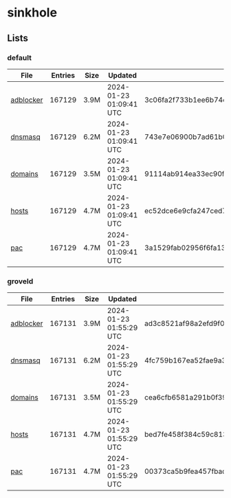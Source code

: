 # sinkhole

## Lists

### default

|File|Entries|Size|Updated|Hash|
|-|-|-|-|-|
|[adblocker](https://raw.githubusercontent.com/groveld/sinkhole/lists/default/adblocker.txt)|167129|3.9M|2024-01-23 01:09:41 UTC|3c06fa2f733b1ee6b74c8a2dcc29723d5424bd011d381ba87730487ddc8dbfa2|
|[dnsmasq](https://raw.githubusercontent.com/groveld/sinkhole/lists/default/dnsmasq.txt)|167129|6.2M|2024-01-23 01:09:41 UTC|743e7e06900b7ad61b0e06806d4069d788ef8ba0a6ac743278f9144c5e7a8155|
|[domains](https://raw.githubusercontent.com/groveld/sinkhole/lists/default/domains.txt)|167129|3.5M|2024-01-23 01:09:41 UTC|91114ab914ea33ec90f8b37bdb1dcad5b42e2b4293a4790381920e16740a5ac1|
|[hosts](https://raw.githubusercontent.com/groveld/sinkhole/lists/default/hosts.txt)|167129|4.7M|2024-01-23 01:09:41 UTC|ec52dce6e9cfa247ced73af8d60482ca1d764ca9aec3cfca5ee2fc8db254f4e0|
|[pac](https://raw.githubusercontent.com/groveld/sinkhole/lists/default/pac.txt)|167129|4.7M|2024-01-23 01:09:41 UTC|3a1529fab02956f6fa1345095710eec8c6bffd4d9a6c02a1c0e0054807fad30d|

### groveld

|File|Entries|Size|Updated|Hash|
|-|-|-|-|-|
|[adblocker](https://raw.githubusercontent.com/groveld/sinkhole/lists/groveld/adblocker.txt)|167131|3.9M|2024-01-23 01:55:29 UTC|ad3c8521af98a2efd9f0d4098a689e012b9f98ffe30b7798819ee29b958f139a|
|[dnsmasq](https://raw.githubusercontent.com/groveld/sinkhole/lists/groveld/dnsmasq.txt)|167131|6.2M|2024-01-23 01:55:29 UTC|4fc759b167ea52fae9a3560c669e7b4b5a0669a31be23ff0951d7f8c54e77e54|
|[domains](https://raw.githubusercontent.com/groveld/sinkhole/lists/groveld/domains.txt)|167131|3.5M|2024-01-23 01:55:29 UTC|cea6cfb6581a291b0f39eec52fa050ecf5423acc6cb85d44f2fccf91b94a099d|
|[hosts](https://raw.githubusercontent.com/groveld/sinkhole/lists/groveld/hosts.txt)|167131|4.7M|2024-01-23 01:55:29 UTC|bed7fe458f384c59c813460c7258a6724eb3cdbe85fb87808b84398779b0cdf9|
|[pac](https://raw.githubusercontent.com/groveld/sinkhole/lists/groveld/pac.txt)|167131|4.7M|2024-01-23 01:55:29 UTC|00373ca5b9fea457fbadbf36aa5d5f0894cce065ad4f0dda6a90a8abe0b07c5d|
